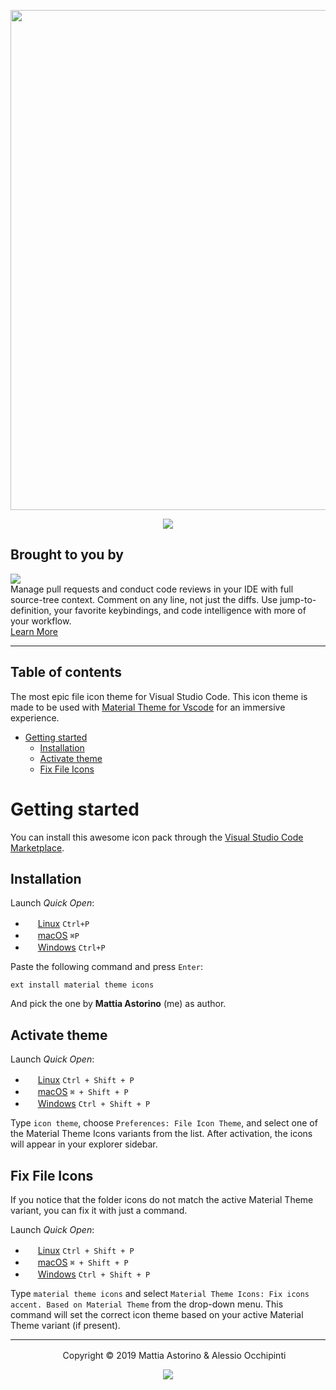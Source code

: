 <p align="center"><img width="800px" src="https://i.ibb.co/fdDRkWb/Frame.jpg"></p>
<p align="center">
<a href="https://marketplace.visualstudio.com/items?itemName=Equinusocio.vsc-material-theme#review-details"><img src="https://img.shields.io/badge/marketplace-gray.svg?colorA=655BE1&colorB=4F44D6&style=for-the-badge"/></a>
</p>

## Brought to you by

<p><a title="Try CodeStream" href="https://sponsorlink.codestream.com/?utm_source=vscmarket&amp;utm_campaign=equin_material_icons&amp;utm_medium=banner"><img src="https://alt-images.codestream.com/codestream_logo_equin_material_icons.png"></a></br>
Manage pull requests and conduct code reviews in your IDE with full source-tree context. Comment on any line, not just the diffs. Use jump-to-definition, your favorite keybindings, and code intelligence with more of your workflow.<br> <a title="Try CodeStream" href="https://sponsorlink.codestream.com/?utm_source=vscmarket&amp;utm_campaign=equin_material_icons&amp;utm_medium=banner">Learn More</a></p>

---
## Table of contents

The most epic file icon theme for Visual Studio Code. This icon theme is made to be used with [Material Theme for Vscode](https://material-theme.site/) for an immersive experience.

- [Getting started](#getting-started)
  - [Installation](#installation)
  - [Activate theme](#activate-theme)
  - [Fix File Icons](#fix-file-icons)

# Getting started

You can install this awesome icon pack through the [Visual Studio Code Marketplace](https://marketplace.visualstudio.com/items?itemName=Equinusocio.vsc-material-theme-icons).

## Installation

Launch *Quick Open*:
  - <img src="https://www.kernel.org/theme/images/logos/favicon.png" width=16 height=16/> <a href="https://code.visualstudio.com/shortcuts/keyboard-shortcuts-linux.pdf">Linux</a> `Ctrl+P`
  - <img src="https://developer.apple.com/favicon.ico" width=16 height=16/> <a href="https://code.visualstudio.com/shortcuts/keyboard-shortcuts-macos.pdf">macOS</a> `⌘P`
  - <img src="https://www.microsoft.com/favicon.ico" width=16 height=16/> <a href="https://code.visualstudio.com/shortcuts/keyboard-shortcuts-windows.pdf">Windows</a> `Ctrl+P`

Paste the following command and press `Enter`:

```shell
ext install material theme icons
```

And pick the one by **Mattia Astorino** (me) as author.


## Activate theme

Launch *Quick Open*:

  - <img src="https://www.kernel.org/theme/images/logos/favicon.png" width=16 height=16/> <a href="https://code.visualstudio.com/shortcuts/keyboard-shortcuts-linux.pdf">Linux</a> `Ctrl + Shift + P`
  - <img src="https://developer.apple.com/favicon.ico" width=16 height=16/> <a href="https://code.visualstudio.com/shortcuts/keyboard-shortcuts-macos.pdf">macOS</a> `⌘ + Shift + P`
  - <img src="https://www.microsoft.com/favicon.ico" width=16 height=16/> <a href="https://code.visualstudio.com/shortcuts/keyboard-shortcuts-windows.pdf">Windows</a> `Ctrl + Shift + P`

Type `icon theme`, choose `Preferences: File Icon Theme`, and select one of the Material Theme Icons variants from the list. After activation, the icons will appear in your explorer sidebar.

## Fix File Icons

If you notice that the folder icons do not match the active Material Theme variant, you can fix it with just a command.

Launch *Quick Open*:

  - <img src="https://www.kernel.org/theme/images/logos/favicon.png" width=16 height=16/> <a href="https://code.visualstudio.com/shortcuts/keyboard-shortcuts-linux.pdf">Linux</a> `Ctrl + Shift + P`
  - <img src="https://developer.apple.com/favicon.ico" width=16 height=16/> <a href="https://code.visualstudio.com/shortcuts/keyboard-shortcuts-macos.pdf">macOS</a> `⌘ + Shift + P`
  - <img src="https://www.microsoft.com/favicon.ico" width=16 height=16/> <a href="https://code.visualstudio.com/shortcuts/keyboard-shortcuts-windows.pdf">Windows</a> `Ctrl + Shift + P`

Type `material theme icons` and select `Material Theme Icons: Fix icons accent. Based on Material Theme` from the drop-down menu. This command will set the correct icon theme based on your active Material Theme variant (if present).

---

<p align="center"> <img src="https://equinusocio.gallerycdn.vsassets.io/extensions/equinusocio/vsc-material-theme/2.6.3/1545853656074/Microsoft.VisualStudio.Services.Icons.Default" width=16 height=16/> Copyright &copy; 2019 Mattia Astorino & Alessio Occhipinti</p>

<p align="center"><a href="http://www.apache.org/licenses/LICENSE-2.0"><img src="https://img.shields.io/badge/License-Apache_2.0-5E81AC.svg?style=flat-square"/></a></p>
